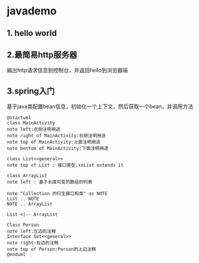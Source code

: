 # javademo
## 1. hello world
## 2.最简易http服务器
输出http请求信息到控制台，并返回hello到浏览器端
## 3.spring入门
基于java类配置bean信息，初始化一个上下文，然后获取一个bean，并调用方法
```
@startuml
class MainActivity
note left:左侧注明用途
note right of MainActivity:右侧注明用途
note top of MainActivity:上面注明用途
note bottom of MainActivity:下面注明用途

class List<<general>>
note top of List : 接口类型,xxList extends it

class ArrayList
note left : 基于长度可变的数组的列表

note "Collection 的衍生接口和类" as NOTE
List .. NOTE
NOTE .. ArrayList

List <|-- ArrayList

Class Person
note left:左边的注释
Interface Set<<general>>
note right:右边的注释
note top of Person:Person的上边注释
@enduml
```
